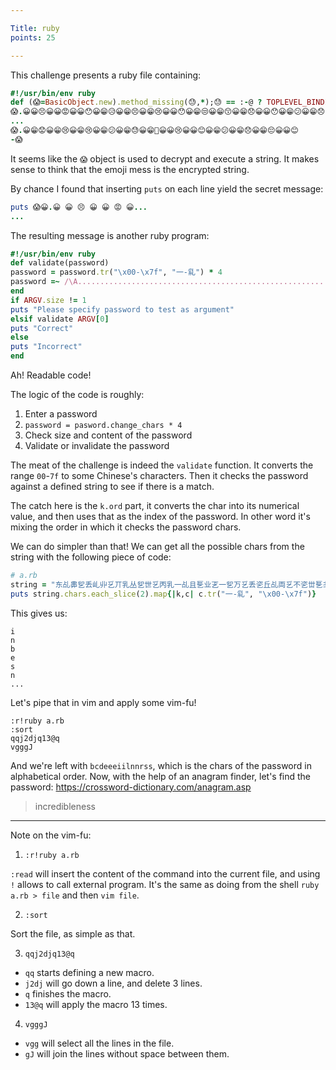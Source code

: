 ```yaml
---

Title: ruby
points: 25

---
```


This challenge presents a ruby file containing:

```ruby
#!/usr/bin/env ruby
def (😱=BasicObject.new).method_missing(😓,*);😓 == :-@ ? TOPLEVEL_BINDING.eval(@😱):(@😱||="")<<"#{😓}".unpack("U*").map{|😐| 😐-0x1F600}.each_slice(3).map{|🙃,😐,😘|🙃*80*80+😐*80+😘}.pack("U*");end
😱.😀😀😣😀😀😡😀😀😯😀😁😥😀😁😣😀😁😢😀😀😯😀😁😒😀😁😙😀😁😞😀😀😯😀😁😕😀😁😞😀😁😦
...
😱.😀😁😟😀😁😢😀😁😢😀😁😕😀😁😓😀😁😤😀😀😢😀😀😊😀😁😕😀😁😞😀😁😔😀😀😊
-😱
```

It seems like the `😱` object is used to decrypt and execute a string. It makes sense to think that the emoji mess is the encrypted string.

By chance I found that inserting `puts` on each line yield the secret message:

```ruby
puts 😱😀.😀 😀 😣 😀 😀 😡 😀...
...
```

The resulting message is another ruby program:

```ruby
#!/usr/bin/env ruby
def validate(password)
password = password.tr("\x00-\x7f", "一-乿") * 4
password =~ /\A........................................................\z/ and "东乩丳乮丢乢丱乥丌乳丛乮世乥丙乳一乩且乬业乤一乮万乥丢乲丘乩両乥不乲丗乬丠乩专乳丌乣专乲丛乣丐乮丐乥丞乳丑乥下乮丅乢丒乳与乣上乥三乩丌乥丑乤丈乳丑乬丁乲丏乢不乩与乥七乩丈乢下乮丂乤丆乩三乳丆乮丂乬丁乥七乤丄乳丂乥一乣一乮一乥".chars.each_slice(2).all?{|k,c| password.slice!(k.ord%256, 1) == c}
end
if ARGV.size != 1
puts "Please specify password to test as argument"
elsif validate ARGV[0]
puts "Correct"
else
puts "Incorrect"
end
```

Ah! Readable code!

The logic of the code is roughly:

1. Enter a password
2. `password = pasword.change_chars * 4`
3. Check size and content of the password
4. Validate or invalidate the password

The meat of the challenge is indeed the `validate` function. It converts the range `00`-`7f` to some Chinese's characters. Then it checks the password against a defined string to see if there is a match.

The catch here is the `k.ord` part, it converts the char into its numerical value, and then uses that as the index of the password. In other word it's mixing the order in which it checks the password chars.

We can do simpler than that! We can get all the possible chars from the string with the following piece of code:

```ruby
# a.rb
string = "东乩丳乮丢乢丱乥丌乳丛乮世乥丙乳一乩且乬业乤一乮万乥丢乲丘乩両乥不乲丗乬丠乩专乳丌乣专乲丛乣丐乮丐乥丞乳丑乥下乮丅乢丒乳与乣上乥三乩丌乥丑乤丈乳丑乬丁乲丏乢不乩与乥七乩丈乢下乮丂乤丆乩三乳丆乮丂乬丁乥七乤丄乳丂乥一乣一乮一乥"
puts string.chars.each_slice(2).map{|k,c| c.tr("一-乿", "\x00-\x7f")}
```

This gives us:

```
i
n
b
e
s
n
...
```

Let's pipe that in vim and apply some vim-fu!
```
:r!ruby a.rb
:sort
qqj2djq13@q
vgggJ
```

And we're left with `bcdeeeiilnnrss`, which is the chars of the password in alphabetical order. Now, with the help of an anagram finder, let's find the password: https://crossword-dictionary.com/anagram.asp

> incredibleness

---

Note on the vim-fu:

1. `:r!ruby a.rb`

`:read` will insert the content of the command into the current file, and using `!` allows to call external program. It's the same as doing from the shell `ruby a.rb > file` and then `vim file`.

2. `:sort`

Sort the file, as simple as that.

3. `qqj2djq13@q`

- `qq` starts defining a new macro.
- `j2dj` will go down a line, and delete 3 lines.
- `q` finishes the macro.
- `13@q` will apply the macro 13 times.

4. `vgggJ`

- `vgg` will select all the lines in the file.
- `gJ` will join the lines without space between them.
